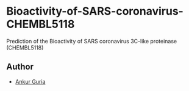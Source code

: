 # Bioactivity-of-SARS-coronavirus-CHEMBL5118
Prediction of the Bioactivity of SARS coronavirus 3C-like proteinase (CHEMBL5118)

## Author
- [Ankur Guria](https://www.linkedin.com/in/ankurguria/)

